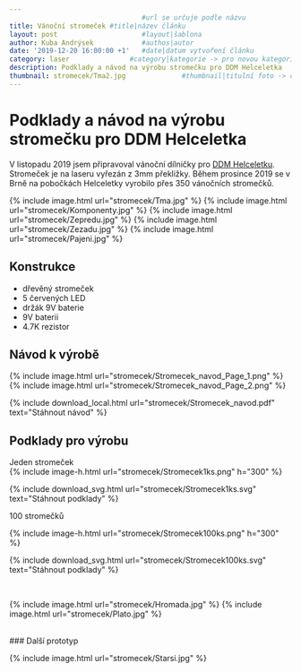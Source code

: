 ```yaml
---
                                 #url se určuje podle názvu
title: Vánoční stromeček #title|název článku   
layout: post                     #layout|šablona
author: Kuba Andrýsek            #authos|autor
date: '2019-12-20 16:00:00 +1'   #date|datum vytvoření článku
category: laser               #category|kategorie -> pro novou kategorii je potřeba vytvořit stránku v "categories"
description: Podklady a návod na výrobu stromečku pro DDM Helceletka             #Header|nadpis
thumbnail: stromecek/Tma2.jpg              #thumbnail|titulní foto -> cesta "/img/blog/**nazev-clanku/Kolo.png**"
--- 
```


# Podklady a návod na výrobu stromečku pro DDM Helceletka

V listopadu 2019 jsem připravoval vánoční dílničky pro [DDM Helceletku](https://helceletka.cz/). Stromeček je na laseru vyřezán z 3mm překližky. Během prosince 2019 se v Brně na pobočkách Helceletky vyrobilo přes 350 vánočních stromečků.

{% include image.html
url="stromecek/Tma.jpg"
%}
{% include image.html
url="stromecek/Komponenty.jpg"
%}
{% include image.html
url="stromecek/Zepredu.jpg"
%}
{% include image.html
url="stromecek/Zezadu.jpg"
%}
{% include image.html
url="stromecek/Pajeni.jpg"
%}



## Konstrukce
- dřevěný stromeček
- 5 červených LED
- držák 9V baterie
- 9V baterii
- 4.7K rezistor

## Návod k výrobě

{% include image.html
url="stromecek/Stromecek_navod_Page_1.png"
%}
{% include image.html
url="stromecek/Stromecek_navod_Page_2.png"
%}


{% include download_local.html
url="stromecek/Stromecek_navod.pdf"
text="Stáhnout návod"
%}

## Podklady pro výrobu

Jeden stromeček
<br>
{% include image-h.html
url="stromecek/Stromecek1ks.png"
h="300"
%}  


{% include download_svg.html
url="stromecek/Stromecek1ks.svg"
text="Stáhnout podklady"
%}


100 stromečků

{% include image-h.html
url="stromecek/Stromecek100ks.png"
h="300"
%}    


{% include download_svg.html
url="stromecek/Stromecek100ks.svg"
text="Stáhnout podklady"
%} 

<br>

{% include image.html
url="stromecek/Hromada.jpg"
%}
{% include image.html
url="stromecek/Plato.jpg"
%}


<br>
### Další prototyp

{% include image.html
url="stromecek/Starsi.jpg"
%}




